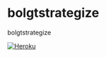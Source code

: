 # bolgtstrategize
bolgtstrategize

[![Heroku](http://heroku-badge.herokuapp.com/?app=strategize&style=flat)](https://strategize.herokuapp.com)
<!-- [![travisbuild](https://img.shields.io/travis/minicast/bolformeditorui.svg?style=flat-square)](https://travis-ci.org/minicast/bolformeditorui)
-->
